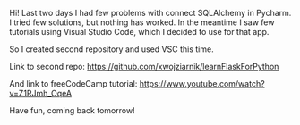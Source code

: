 Hi! Last two days I had few problems with connect SQLAlchemy in Pycharm. I tried few solutions, but nothing has worked. 
In the meantime I saw few tutorials using Visual Studio Code, which I decided to use for that app.

So I created second repository and used VSC this time. 

Link to second repo:
https://github.com/xwojziarnik/learnFlaskForPython

And link to freeCodeCamp tutorial:
https://www.youtube.com/watch?v=Z1RJmh_OqeA

Have fun, coming back tomorrow!